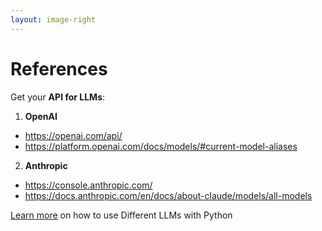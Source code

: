 ```yaml
---
layout: image-right
---
```


# References

Get your **API for LLMs**: <uim-comment class="text-3xl text-red-400 mx-2" />


<!-- <uim-comment class="text-3xl text-orange-400 animate-ping" /> -->
<!-- <uim-rocket /> -->
<!-- <uim-rocket class="text-3xl text-orange-400 animate-ping" /> -->
<!-- <uim-comment class="text-3xl text-orange-400 animate-ping" /> -->

1. **OpenAI**
* https://openai.com/api/
* https://platform.openai.com/docs/models/#current-model-aliases


2. **Anthropic**
* https://console.anthropic.com/
* https://docs.anthropic.com/en/docs/about-claude/models/all-models


[Learn more](https://jalcocert.github.io/JAlcocerT/create-streamlit-chatgpt/) on how to use Different LLMs with Python <uim-rocket class="text-3xl text-orange-400 animate-ping" />


